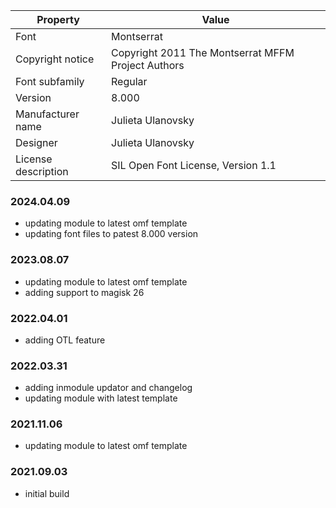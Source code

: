 | Property | Value |
|---|---|
| Font | Montserrat |
| Copyright notice | Copyright 2011 The Montserrat MFFM Project Authors |
| Font subfamily | Regular |
| Version | 8.000 |
| Manufacturer name | Julieta Ulanovsky |
| Designer | Julieta Ulanovsky |
| License description | SIL Open Font License, Version 1.1 |

### 2024.04.09
- updating module to latest omf template
- updating font files to patest 8.000 version 

### 2023.08.07
- updating module to latest omf template
- adding support to magisk 26

### 2022.04.01
- adding OTL feature

### 2022.03.31
- adding inmodule updator and changelog
- updating module with latest template

### 2021.11.06
- updating module to latest omf template

### 2021.09.03
- initial build 